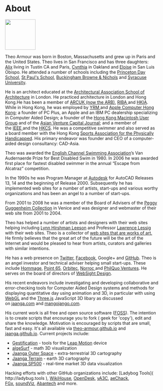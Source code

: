 
# About

<img src=https://theo-armour.github.io//data/theo-at-68.jpg width=100 style=float:lft; >

Theo Armour was born in Boston, Massachusetts and grew up in Paris and the United States. Theo lives in San Francisco and has three daughters: <a href="http://nimblescooters.com/about-us/" target="_blank">Alix</a>&nbsp;living in Tustin CA and Paris, <a href="https://bikeeastbay.org/staff" target="_blank">Cynthia</a> in Oakland and <a href="http://disasterbydrought2015.calpoly.edu/contact-us" target="_blank">Eloise</a>&nbsp;in San Luis Obispo. He attended a number of schools including the <a href="http://www.pds.org/" target="_blank">Princeton Day School</a>, <a href="http://sps.edu/" target="_blank">St Paul's School</a>, <a href="http://www.bbns.org/" target="_blank">Buckingham Browne &amp; Nichols</a> and <a href="http://www.syr.edu/" target="_blank">Syracuse University</a>.<br />

He is an architect educated at the <a href="http://www.aaschool.ac.uk/" target="_blank" title="http://www.aaschool.ac.uk/">Architectural Association School of Architecture</a> in London. He practiced architecture in London and Hong Kong.He has been a member of <a href="http://www.arb.org.uk/" target="_blank">ARCUK (now the ARB)</a>, <a href="http://www.architecture.com/" target="_blank">RIBA </a>and <a href="http://www.hkia.net/en/Home/Index.htm" target="_blank">HKIA</a>. While in Hong Kong, he was employed by <a href="http://www.yrm.co.uk/" target="_blank">YRM </a>and <a href="http://www.apple.com/hk/" target="_blank">Apple Computer Hong Kong</a>;&nbsp;a founder of PC Plus, an Apple and an IBM PC dealership specializing in Computer Aided Design; a founder of the <a href="http://www.hkmug.org.hk/" target="_blank" title="http://www.hkmug.org.hk">Hong Kong Macintosh User Group</a> and of the <a href="http://www.asianfn.com/" target="_blank" title="http://www.asianfn.com/">Asian Venture Capital Journal</a>;&nbsp;and a member of the&nbsp;<a href="http://www.ieee.org/index.html" target="_blank">IEEE&nbsp;</a>and the&nbsp;<a href="http://www.hkcs.org.hk/en_hk/home/home.asp" target="_blank">HKCS</a>.&nbsp;He was a competitive swimmer and also served as a board member with the Hong Kong&nbsp;<a href="http://www.hksap.org/" target="_blank">Sports Association for the Physically Handicapped</a>. His primary endeavor was founder and CEO of a computer-aided design consultancy: CAD-Asia.<br />

Theo was awarded the <a href="http://www.channelswimmingassociation.com/Trophy%20Recipients/The%20Van%20Audernaerde%20Tankard.html" target="_blank">English Channel Swimming Association</a>&#8217;s Van Audernaerde Prize for Best Disabled Swim in 1980. In 2006 he was awarded first place for fastest disabled swimmer in the annual &#8220;Escape from Alcatraz&#8221; competition.<br />

In the 1990s he was Program Manager at&nbsp;<a href="http://autodesk.com/" target="_blank" title="autodesk">Autodesk</a>&nbsp;for AutoCAD Releases 13, 14 and the beginning of Release 2000. Subsequently he has implemented web sites for a number of artists, start-ups and various worthy organizations and has been an angel to a number of start-ups.

From 2001 to 2008 he was a member of the Board of Advisers of the <a href="http://guggenheim-venice.it/" target="_blank" title="http://guggenheim-venice.it">Peggy Guggenheim Collection</a> in Venice and was designer and webmaster of their web site from 2001 to 2004.<br />

Theo has helped a number of artists and designers with their web sites helping including <a href="http://lynnhershman.com/" target="_blank" title="http://lynnhershman.com">Lynn Hirshman Leeson</a> and Professor <a href="http://lessig.org/" target="_blank" title="Lessig.org">Lawrence Lessig</a> with their web sites. Theo is a collector of <a href="http://artofthenet.com/" target="_blank">web sites that are works of art.</a> He firmly believes that the great art of the future will be the art of the Internet and would be pleased to hear from artists, curators and galleries with similar intentions.

He has a web presence on <a href="http://twitter.com/ta" target="_blank">Twitter</a>, <a href="http://facebook.com/tarmour" target="_blank">Facebook</a>, Google+ and <a href="http://tarmour.github.com/" target="_blank">GitHub</a>. Theo is an angel investor and technical adviser helping small start-ups. These include <a href="http://hommage.com/" target="_blank">Hommage</a>, <a href="http://point65.com/" target="_blank">Point 65</a>, <a href="http://orbitec.com/" target="_blank">Orbitec</a>, <a href="http://www.norroc.com/" target="_blank">Norroc </a>and <a href="http://www.philquo.com/" target="_blank">PhilQuo Ventures</a>. He serves on the board of directors of <a href="https://www.websightdesign.com/">WebSight Design</a>.<br />

His recent endeavors include investigating and developing collaborative and error-checking tools for Computer Aided Design systems and methods for displaying quantitative day using animation and 3D, in particular with using <a href="http://en.wikipedia.org/wiki/WebGL" target="_blank">WebGL</a>&nbsp;and the <a href="https://github.com/mrdoob/three.js/" target="_blank">Three.js</a>&nbsp;JavaScript 3D libary as discussed on&nbsp;<a href="http://jaanga.com/" target="_blank">jaanga.com</a>&nbsp;and&nbsp;<a href="http://mangojango.com/">mangojango.com</a>.<br />

His current work is all free and open source software (<a href="https://en.wikipedia.org/wiki/Free_and_open-source_software">FOSS</a>). The intention is to create scripts that encourage you to fork ( geek for 'copy'), edit and share the knowledge. Motivation is encouraged by scripts that are small, fast and easy. It's all available via <a href="http://theo-armour.github.io/">theo-armour.github.io</a> and <a href="http://jaanga.github.io/">jaanga.github.io</a>. Current projects include:<br />
<ul>
<li><a href="http://jaanga.github.io/gestification-r2/">Gestification</a> - tools for the <a href="http://leapmotion.com/">Leap Motion</a> device</li>
<li><a href="http://jaanga.github.io/algesurf/">algeSurf</a> - math 3D visualization</li>
<li><a href="http://jaanga.github.io/outer-space/">Jaanga Outer Space</a> - extra-terrestrial 3D cartography</li>
<li><a href="http://jaanga.github.io/terrain-r2/terrain.html">Jaanga Terrain</a> - earth 3D cartography</li>
<li><a href="http://jaanga.github.io/sp500/index.html">Jaanga SP500</a> - real-time market 3D data visualization</li>
</ul>
Hacking efforts with other GitHub organizations include: [Ladybog Tools]( http://ladybug.tools ), <a href="http://wikihouse.github.io/viewer-experiments/">WikiHouse</a>, <a href="http://opendesk.github.io/design-playground/">OpenDesk</a>, <a href="http://va3c.github.io/">vA3C</a>, <a href="http://aechack.github.io/">aeChack</a>, <a href="http://fgx.github.io/">FGx</a>,&nbsp;<a href="http://soundviz.github.io/">soundViz</a>, <a href="http://abantech.net/home/r2/index.html">Abantech</a> and more.<br />
